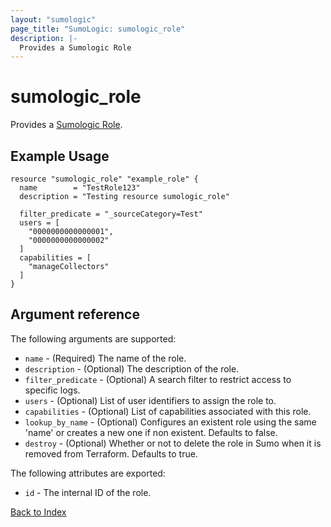 ```yaml
---
layout: "sumologic"
page_title: "SumoLogic: sumologic_role"
description: |-
  Provides a Sumologic Role
---
```


# sumologic_role
Provides a [Sumologic Role][1].

## Example Usage
```hcl
resource "sumologic_role" "example_role" {
  name        = "TestRole123"
  description = "Testing resource sumologic_role"

  filter_predicate = "_sourceCategory=Test"
  users = [
    "0000000000000001",
    "0000000000000002"
  ]
  capabilities = [
    "manageCollectors"
  ]
}
```

## Argument reference

The following arguments are supported:

- `name` - (Required) The name of the role.
- `description` - (Optional) The description of the role.
- `filter_predicate` - (Optional) A search filter to restrict access to specific logs.
- `users` - (Optional) List of user identifiers to assign the role to.
- `capabilities` - (Optional) List of capabilities associated with this role.
- `lookup_by_name` - (Optional) Configures an existent role using the same 'name' or creates a new one if non existent. Defaults to false.
- `destroy` - (Optional) Whether or not to delete the role in Sumo when it is removed from Terraform.  Defaults to true.

The following attributes are exported:

- `id` - The internal ID of the role.


[Back to Index][0]

[0]: ../README.md
[1]: https://help.sumologic.com/Manage/Users-and-Roles/Manage-Roles
